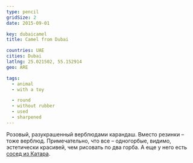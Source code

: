 ```yaml
---
type: pencil
gridSize: 2
date: 2015-09-01

key: dubaicamel
title: Camel from Dubai

countries: UAE
cities: Dubai
latlng: 25.021502, 55.152914
geo: ARE

tags:
  - animal
  - with a toy

  - round
  - without rubber
  - used
  - sharpened
---
```


Розовый, разукрашенный верблюдами карандаш. Вместо резинки – тоже верблюд. Примечательно, что все – одногорбые, видимо, эстетически красивей, чем рисовать по два горба. А еще у него есть [сосед из Катара](?display=camels-in-qatar).
